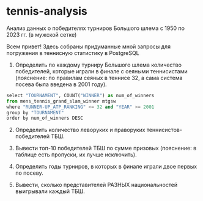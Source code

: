 # tennis-analysis
Анализ данных о победителях турниров Большого шлема с 1950 по 2023 гг. (в мужской сетке)

Всем привет! Здесь собраны придуманные мной запросы для погружения в теннисную статистику в PostgreSQL 

1. Определить по каждому турниру Большого шлема количество победителей, которые играли в финале с сеяными теннисистами (пояснение: по правилам сеяных в теннисе 32, а сама система посева была введена в 2001 году).

```python
select "TOURNAMENT", COUNT("WINNER") as num_of_winners
from mens_tennis_grand_slam_winner mtgsw 
where "RUNNER-UP_ATP_RANKING" <= 32 and "YEAR" >= 2001
group by "TOURNAMENT"
order by num_of_winners DESC
```

2. Определить количество леворуких и праворуких теннисистов-победителей ТБШ. 

3. Вывести топ-10 победителей ТБШ по сумме призовых (пояснение: в таблице есть пропуски, их лучше исключить).

4. Определить годы турниров, в которых в финале играли двое первых по посеву.

5. Вывести, сколько представителей РАЗНЫХ национальностей выигрывали каждый ТБШ.

